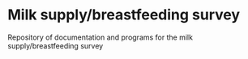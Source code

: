 # Milk supply/breastfeeding survey

Repository of documentation and programs for the milk
supply/breastfeeding survey